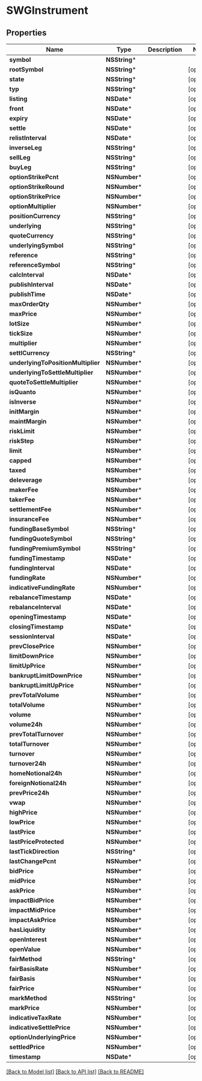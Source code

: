 # SWGInstrument

## Properties
Name | Type | Description | Notes
------------ | ------------- | ------------- | -------------
**symbol** | **NSString*** |  | 
**rootSymbol** | **NSString*** |  | [optional] 
**state** | **NSString*** |  | [optional] 
**typ** | **NSString*** |  | [optional] 
**listing** | **NSDate*** |  | [optional] 
**front** | **NSDate*** |  | [optional] 
**expiry** | **NSDate*** |  | [optional] 
**settle** | **NSDate*** |  | [optional] 
**relistInterval** | **NSDate*** |  | [optional] 
**inverseLeg** | **NSString*** |  | [optional] 
**sellLeg** | **NSString*** |  | [optional] 
**buyLeg** | **NSString*** |  | [optional] 
**optionStrikePcnt** | **NSNumber*** |  | [optional] 
**optionStrikeRound** | **NSNumber*** |  | [optional] 
**optionStrikePrice** | **NSNumber*** |  | [optional] 
**optionMultiplier** | **NSNumber*** |  | [optional] 
**positionCurrency** | **NSString*** |  | [optional] 
**underlying** | **NSString*** |  | [optional] 
**quoteCurrency** | **NSString*** |  | [optional] 
**underlyingSymbol** | **NSString*** |  | [optional] 
**reference** | **NSString*** |  | [optional] 
**referenceSymbol** | **NSString*** |  | [optional] 
**calcInterval** | **NSDate*** |  | [optional] 
**publishInterval** | **NSDate*** |  | [optional] 
**publishTime** | **NSDate*** |  | [optional] 
**maxOrderQty** | **NSNumber*** |  | [optional] 
**maxPrice** | **NSNumber*** |  | [optional] 
**lotSize** | **NSNumber*** |  | [optional] 
**tickSize** | **NSNumber*** |  | [optional] 
**multiplier** | **NSNumber*** |  | [optional] 
**settlCurrency** | **NSString*** |  | [optional] 
**underlyingToPositionMultiplier** | **NSNumber*** |  | [optional] 
**underlyingToSettleMultiplier** | **NSNumber*** |  | [optional] 
**quoteToSettleMultiplier** | **NSNumber*** |  | [optional] 
**isQuanto** | **NSNumber*** |  | [optional] 
**isInverse** | **NSNumber*** |  | [optional] 
**initMargin** | **NSNumber*** |  | [optional] 
**maintMargin** | **NSNumber*** |  | [optional] 
**riskLimit** | **NSNumber*** |  | [optional] 
**riskStep** | **NSNumber*** |  | [optional] 
**limit** | **NSNumber*** |  | [optional] 
**capped** | **NSNumber*** |  | [optional] 
**taxed** | **NSNumber*** |  | [optional] 
**deleverage** | **NSNumber*** |  | [optional] 
**makerFee** | **NSNumber*** |  | [optional] 
**takerFee** | **NSNumber*** |  | [optional] 
**settlementFee** | **NSNumber*** |  | [optional] 
**insuranceFee** | **NSNumber*** |  | [optional] 
**fundingBaseSymbol** | **NSString*** |  | [optional] 
**fundingQuoteSymbol** | **NSString*** |  | [optional] 
**fundingPremiumSymbol** | **NSString*** |  | [optional] 
**fundingTimestamp** | **NSDate*** |  | [optional] 
**fundingInterval** | **NSDate*** |  | [optional] 
**fundingRate** | **NSNumber*** |  | [optional] 
**indicativeFundingRate** | **NSNumber*** |  | [optional] 
**rebalanceTimestamp** | **NSDate*** |  | [optional] 
**rebalanceInterval** | **NSDate*** |  | [optional] 
**openingTimestamp** | **NSDate*** |  | [optional] 
**closingTimestamp** | **NSDate*** |  | [optional] 
**sessionInterval** | **NSDate*** |  | [optional] 
**prevClosePrice** | **NSNumber*** |  | [optional] 
**limitDownPrice** | **NSNumber*** |  | [optional] 
**limitUpPrice** | **NSNumber*** |  | [optional] 
**bankruptLimitDownPrice** | **NSNumber*** |  | [optional] 
**bankruptLimitUpPrice** | **NSNumber*** |  | [optional] 
**prevTotalVolume** | **NSNumber*** |  | [optional] 
**totalVolume** | **NSNumber*** |  | [optional] 
**volume** | **NSNumber*** |  | [optional] 
**volume24h** | **NSNumber*** |  | [optional] 
**prevTotalTurnover** | **NSNumber*** |  | [optional] 
**totalTurnover** | **NSNumber*** |  | [optional] 
**turnover** | **NSNumber*** |  | [optional] 
**turnover24h** | **NSNumber*** |  | [optional] 
**homeNotional24h** | **NSNumber*** |  | [optional] 
**foreignNotional24h** | **NSNumber*** |  | [optional] 
**prevPrice24h** | **NSNumber*** |  | [optional] 
**vwap** | **NSNumber*** |  | [optional] 
**highPrice** | **NSNumber*** |  | [optional] 
**lowPrice** | **NSNumber*** |  | [optional] 
**lastPrice** | **NSNumber*** |  | [optional] 
**lastPriceProtected** | **NSNumber*** |  | [optional] 
**lastTickDirection** | **NSString*** |  | [optional] 
**lastChangePcnt** | **NSNumber*** |  | [optional] 
**bidPrice** | **NSNumber*** |  | [optional] 
**midPrice** | **NSNumber*** |  | [optional] 
**askPrice** | **NSNumber*** |  | [optional] 
**impactBidPrice** | **NSNumber*** |  | [optional] 
**impactMidPrice** | **NSNumber*** |  | [optional] 
**impactAskPrice** | **NSNumber*** |  | [optional] 
**hasLiquidity** | **NSNumber*** |  | [optional] 
**openInterest** | **NSNumber*** |  | [optional] 
**openValue** | **NSNumber*** |  | [optional] 
**fairMethod** | **NSString*** |  | [optional] 
**fairBasisRate** | **NSNumber*** |  | [optional] 
**fairBasis** | **NSNumber*** |  | [optional] 
**fairPrice** | **NSNumber*** |  | [optional] 
**markMethod** | **NSString*** |  | [optional] 
**markPrice** | **NSNumber*** |  | [optional] 
**indicativeTaxRate** | **NSNumber*** |  | [optional] 
**indicativeSettlePrice** | **NSNumber*** |  | [optional] 
**optionUnderlyingPrice** | **NSNumber*** |  | [optional] 
**settledPrice** | **NSNumber*** |  | [optional] 
**timestamp** | **NSDate*** |  | [optional] 

[[Back to Model list]](../README.md#documentation-for-models) [[Back to API list]](../README.md#documentation-for-api-endpoints) [[Back to README]](../README.md)


